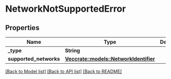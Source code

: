 # NetworkNotSupportedError

## Properties

Name | Type | Description | Notes
------------ | ------------- | ------------- | -------------
**_type** | **String** |  | 
**supported_networks** | [**Vec<crate::models::NetworkIdentifier>**](NetworkIdentifier.md) |  | 

[[Back to Model list]](../README.md#documentation-for-models) [[Back to API list]](../README.md#documentation-for-api-endpoints) [[Back to README]](../README.md)


